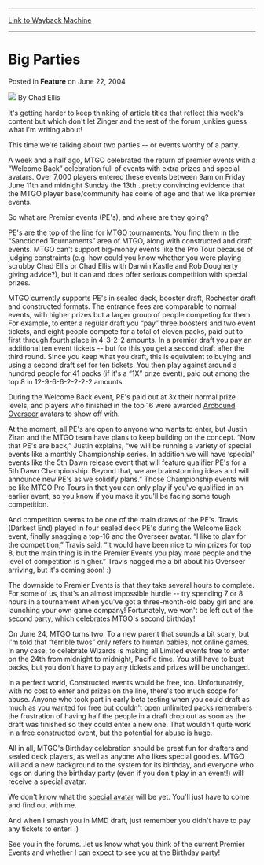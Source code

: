 
---
[Link to Wayback Machine](https://web.archive.org/web/20220118173630/https://magic.wizards.com/en/articles/archive/feature/big-parties-2004-06-22)

[_metadata_:wayback_url]:- "https://magic.wizards.com/en/articles/archive/feature/big-parties-2004-06-22"
[_metadata_:wayback_raw_url]:- "https://web.archive.org/web/20220118173630id_/https://magic.wizards.com/en/articles/archive/feature/big-parties-2004-06-22"
[_metadata_:wayback_capture_timestamp]:- "2022-01-18 17:36:30+00:00"
[_metadata_:description]:- "It's getting harder to keep thinking of article titles that reflect this week's content but which don't let Zinger and the rest of the forum junkies guess what I'm writing about!This time we're talking about two parties -- or events worthy of a party. A week and a half ago, MTGO celebrated the return of premier events with a “Welcome Back” celebration full of events with extra"
[_metadata_:generator]:- "Drupal 7 (http://drupal.org)"
[_metadata_:publish_date]:- "2004-06-22"
---


Big Parties
===========



 Posted in **Feature**
 on June 22, 2004 






![](https://media.magic.wizards.com/styles/auth_small/public/images/hero/wizardslogo_thumb.jpg)
By Chad Ellis











It's getting harder to keep thinking of article titles that reflect this week's content but which don't let Zinger and the rest of the forum junkies guess what I'm writing about!

This time we're talking about two parties -- or events worthy of a party. 

 A week and a half ago, MTGO celebrated the return of premier events with a “Welcome Back” celebration full of events with extra prizes and special avatars. Over 7,000 players entered these events between 9am on Friday June 11th and midnight Sunday the 13th…pretty convincing evidence that the MTGO player base/community has come of age and that we like premier events.

So what are Premier events (PE's), and where are they going?

PE's are the top of the line for MTGO tournaments. You find them in the “Sanctioned Tournaments” area of MTGO, along with constructed and draft events. MTGO can't support big-money events like the Pro Tour because of judging constraints (e.g. how could you know whether you were playing scrubby Chad Ellis or Chad Ellis with Darwin Kastle and Rob Dougherty giving advice?), but it can and does offer serious competition with special prizes.

MTGO currently supports PE's in sealed deck, booster draft, Rochester draft and constructed formats. The entrance fees are comparable to normal events, with higher prizes but a larger group of people competing for them. For example, to enter a regular draft you “pay” three boosters and two event tickets, and eight people compete for a total of eleven packs, paid out to first through fourth place in 4-3-2-2 amounts. In a premier draft you pay an additional ten event tickets -- but for this you get a second draft after the third round. Since you keep what you draft, this is equivalent to buying and using a second draft set for ten tickets. You then play against around a hundred people for 41 packs (if it's a “1X” prize event), paid out among the top 8 in 12-9-6-6-2-2-2-2 amounts.

 During the Welcome Back event, PE's paid out at 3x their normal prize levels, and players who finished in the top 16 were awarded [Arcbound Overseer](https://gatherer.wizards.com/Pages/Card/Details.aspx?name=Arcbound+Overseer) avatars to show off with.

At the moment, all PE's are open to anyone who wants to enter, but Justin Ziran and the MTGO team have plans to keep building on the concept. “Now that PE's are back,” Justin explains, “we will be running a variety of special events like a monthly Championship series. In addition we will have ‘special' events like the 5th Dawn release event that will feature qualifier PE's for a 5th Dawn Championship. Beyond that, we are brainstorming ideas and will announce new PE's as we solidify plans.” Those Championship events will be like MTGO Pro Tours in that you can only play if you've qualified in an earlier event, so you know if you make it you'll be facing some tough competition.

And competition seems to be one of the main draws of the PE's. Travis (Darkest End) played in four sealed deck PE's during the Welcome Back event, finally snagging a top-16 and the Overseer avatar. “I like to play for the competition,” Travis said. “It would have been nice to win prizes for top 8, but the main thing is in the Premier Events you play more people and the level of competition is higher.” Travis nagged me a bit about his Overseer arriving, but it's coming soon! :)

The downside to Premier Events is that they take several hours to complete. For some of us, that's an almost impossible hurdle -- try spending 7 or 8 hours in a tournament when you've got a three-month-old baby girl and are launching your own game company! Fortunately, we won't be left out of the second party, which celebrates MTGO's second birthday!

On June 24, MTGO turns two. To a new parent that sounds a bit scary, but I'm told that “terrible twos” only refers to human babies, not online games. In any case, to celebrate Wizards is making all Limited events free to enter on the 24th from midnight to midnight, Pacific time. You still have to bust packs, but you don't have to pay any tickets and prizes will be unchanged. 

In a perfect world, Constructed events would be free, too. Unfortunately, with no cost to enter and prizes on the line, there's too much scope for abuse. Anyone who took part in early beta testing when you could draft as much as you wanted for free but couldn't open unlimited packs remembers the frustration of having half the people in a draft drop out as soon as the draft was finished so they could enter a new one. That wouldn't quite work in a free constructed event, but the potential for abuse is huge. 

All in all, MTGO's Birthday celebration should be great fun for drafters and sealed deck players, as well as anyone who likes special goodies. MTGO will add a new background to the system for its birthday, and everyone who logs on during the birthday party (even if you don't play in an event!) will receive a special avatar.

We don't know what the [special avatar](http://archive.wizards.com/Magic/Magazine/Article.aspx?x=magic/magiconline/articlejz061804) will be yet. You'll just have to come and find out with me.

And when I smash you in MMD draft, just remember you didn't have to pay any tickets to enter! :)

See you in the forums…let us know what you think of the current Premier Events and whether I can expect to see you at the Birthday party!








